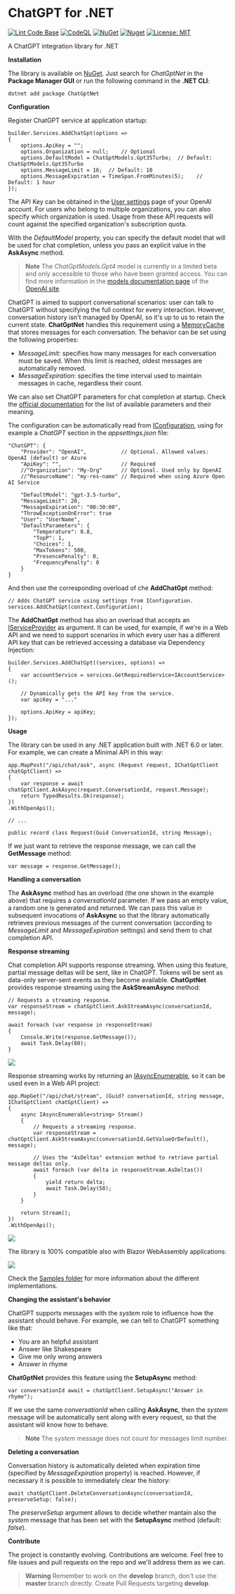 # ChatGPT for .NET

[![Lint Code Base](https://github.com/marcominerva/ChatGptNet/actions/workflows/linter.yml/badge.svg)](https://github.com/marcominerva/ChatGptNet/actions/workflows/linter.yml)
[![CodeQL](https://github.com/marcominerva/ChatGptNet/actions/workflows/codeql.yml/badge.svg)](https://github.com/marcominerva/ChatGptNet/actions/workflows/codeql.yml)
[![NuGet](https://img.shields.io/nuget/v/ChatGptNet.svg?style=flat-square)](https://www.nuget.org/packages/ChatGptNet)
[![Nuget](https://img.shields.io/nuget/dt/ChatGptNet)](https://www.nuget.org/packages/ChatGptNet)
[![License: MIT](https://img.shields.io/badge/License-MIT-yellow.svg)](https://github.com/marcominerva/ChatGptNet/blob/master/LICENSE)

A ChatGPT integration library for .NET

**Installation**

The library is available on [NuGet](https://www.nuget.org/packages/ChatGptNet). Just search for *ChatGptNet* in the **Package Manager GUI** or run the following command in the **.NET CLI**:

    dotnet add package ChatGptNet

**Configuration**

Register ChatGPT service at application startup:

    builder.Services.AddChatGpt(options =>
    {
        options.ApiKey = "";
        options.Organization = null;    // Optional
        options.DefaultModel = ChatGptModels.Gpt35Turbo;  // Default: ChatGptModels.Gpt35Turbo
        options.MessageLimit = 16;  // Default: 10
        options.MessageExpiration = TimeSpan.FromMinutes(5);    // Default: 1 hour
    });

The API Key can be obtained in the [User settings](https://platform.openai.com/account/api-keys) page of your OpenAI account. For users who belong to multiple organizations, you can also specify which organization is used. Usage from these API requests will count against the specified organization's subscription quota.

With the *DefaultModel* property, you can specify the default model that will be used for chat completion, unless you pass an explicit value in the **AskAsync** method.

> **Note**
The *ChatGptModels.Gpt4* model is currently in a limited beta and only accessible to those who have been granted access. You can find more information in the [models documentation page](https://platform.openai.com/docs/models/gpt-4) of the [OpenAI site](https://openai.com/).

ChatGPT is aimed to support conversational scenarios: user can talk to ChatGPT without specifying the full context for every interaction. However, conversation history isn't managed by OpenAI, so it's up to us to retain the current state. **ChatGptNet** handles this requirement using a [MemoryCache](https://learn.microsoft.com/en-us/dotnet/api/microsoft.extensions.caching.memory.memorycache) that stores messages for each conversation. The behavior can be set using the following properties:

* *MessageLimit*: specifies how many messages for each conversation must be saved. When this limit is reached, oldest messages are automatically removed.
* *MessageExpiration*: specifies the time interval used to maintain messages in cache, regardless their count.

We can also set ChatGPT parameters for chat completion at startup. Check the [official documentation](https://platform.openai.com/docs/api-reference/chat/create) for the list of available parameters and their meaning.

The configuration can be automatically read from [IConfiguration](https://learn.microsoft.com/en-us/dotnet/api/microsoft.extensions.configuration.iconfiguration), using for example a _ChatGPT_ section in the _appsettings.json_ file:

    "ChatGPT": {
        "Provider": "OpenAI",           // Optional. Allowed values: OpenAI (default) or Azure
        "ApiKey": "",                   // Required
        //"Organization": "My-Org"      // Optional. Used only by OpenAI
        //"ResourceName": "my-res-name" // Required when using Azure Open AI Service

        "DefaultModel": "gpt-3.5-turbo",
        "MessageLimit": 20,
        "MessageExpiration": "00:30:00",
        "ThrowExceptionOnError": true
        "User": "UserName",
        "DefaultParameters": {
            "Temperature": 0.8,
            "TopP": 1,
            "Choices": 1,
            "MaxTokens": 500,
            "PresencePenalty": 0,
            "FrequencyPenalty": 0
        }
    }

And then use the corresponding overload of che **AddChatGpt** method:

    // Adds ChatGPT service using settings from IConfiguration.
    services.AddChatGpt(context.Configuration);

The **AddChatGpt** method has also an overload that accepts an [IServiceProvider](https://learn.microsoft.com/en-us/dotnet/api/system.iserviceprovider) as argument. It can be used, for example, if we're in a Web API and we need to support scenarios in which every user has a different API key that can be retrieved accessing a database via Dependency Injection:

    builder.Services.AddChatGpt((services, options) =>
    {
        var accountService = services.GetRequiredService<IAccountService>();

        // Dynamically gets the API key from the service.
        var apiKey = "..."        

        options.ApiKey = apiKey;
    });


**Usage**

The library can be used in any .NET application built with .NET 6.0 or later. For example, we can create a Minimal API in this way:

    app.MapPost("/api/chat/ask", async (Request request, IChatGptClient chatGptClient) =>
    {
        var response = await chatGptClient.AskAsync(request.ConversationId, request.Message);
        return TypedResults.Ok(response);
    })
    .WithOpenApi();

    // ...

    public record class Request(Guid ConversationId, string Message);

If we just want to retrieve the response message, we can call the **GetMessage** method:

    var message = response.GetMessage();

**Handling a conversation**

The **AskAsync** method has an overload (the one shown in the example above) that requires a *conversationId* parameter. If we pass an empty value, a random one is generated and returned.
We can pass this value in subsequent invocations of **AskAsync** so that the library automatically retrieves previous messages of the current conversation (according to *MessageLimit* and *MessageExpiration* settings) and send them to chat completion API.

**Response streaming**

Chat completion API supports response streaming. When using this feature, partial message deltas will be sent, like in ChatGPT. Tokens will be sent as data-only server-sent events as they become available. **ChatGptNet** provides response streaming using the **AskStreamAsync** method:

    // Requests a streaming response.
    var responseStream = chatGptClient.AskStreamAsync(conversationId, message);

    await foreach (var response in responseStream)
    {
        Console.Write(response.GetMessage());
        await Task.Delay(80);
    }

![](https://raw.githubusercontent.com/marcominerva/ChatGptNet/master/assets/ChatGptConsoleStreaming.gif)

Response streaming works by returning an [IAsyncEnumerable](https://learn.microsoft.com/en-us/dotnet/api/system.collections.generic.iasyncenumerable-1), so it can be used even in a Web API project:

    app.MapGet("/api/chat/stream", (Guid? conversationId, string message, IChatGptClient chatGptClient) =>
    {
        async IAsyncEnumerable<string> Stream()
        {
            // Requests a streaming response.
            var responseStream = chatGptClient.AskStreamAsync(conversationId.GetValueOrDefault(), message);

            // Uses the "AsDeltas" extension method to retrieve partial message deltas only.
            await foreach (var delta in responseStream.AsDeltas())
            {
                yield return delta;
                await Task.Delay(50);
            }
        }

        return Stream();
    })
    .WithOpenApi();

![](https://raw.githubusercontent.com/marcominerva/ChatGptNet/master/assets/ChatGptApiStreaming.gif)

The library is 100% compatible also with Blazor WebAssembly applications:

![](https://raw.githubusercontent.com/marcominerva/ChatGptNet/master/assets/ChatGptBlazor.WasmStreaming.gif)

Check the [Samples folder](https://github.com/marcominerva/ChatGptNet/tree/master/samples) for more information about the different implementations.

**Changing the assistant's behavior**

ChatGPT supports messages with the _system_ role to influence how the assistant should behave. For example, we can tell to ChatGPT something like that:

- You are an helpful assistant
- Answer like Shakespeare
- Give me only wrong answers
- Answer in rhyme

**ChatGptNet** provides this feature using the **SetupAsync** method:

    var conversationId await = chatGptClient.SetupAsync("Answer in rhyme");

If we use the same *conversationId* when calling  **AskAsync**, then the *system* message will be automatically sent along with every request, so that the assistant will know how to behave.

> **Note**
The *system* message does not count for messages limit number.

**Deleting a conversation**

Conversation history is automatically deleted when expiration time (specified by *MessageExpiration* property) is reached. However, if necessary it is possible to immediately clear the history:

    await chatGptClient.DeleteConversationAsync(conversationId, preserveSetup: false);

The _preserveSetup_ argument allows to decide whether mantain also the _system_ message that has been set with the **SetupAsync** method (default: _false_).

**Contribute**

The project is constantly evolving. Contributions are welcome. Feel free to file issues and pull requests on the repo and we'll address them as we can. 

> **Warning**
Remember to work on the **develop** branch, don't use the **master** branch directly. Create Pull Requests targeting **develop**.